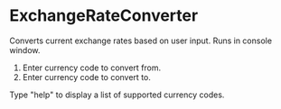 # ExchangeRateConverter
Converts current exchange rates based on user input. Runs in console window.

1. Enter currency code to convert from.
2. Enter currency code to convert to.

Type "help" to display a list of supported currency codes.
